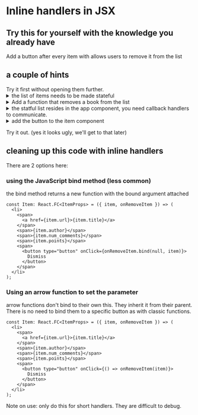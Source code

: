 # Inline handlers in JSX

## Try this for yourself with the knowledge you already have

Add a button after every item with allows users to remove it from the list

<h2>a couple of hints</h2>
Try it first without opening them further.
<details>
    <summary>the list of items needs to be made stateful</summary>
Remember that to make a variable statefull we need to use the useState Hook. Rename the original list of books to initialBooks and make them statefull:

```tsx
  const initialBooks = [
    {
      title: "React",
      url: "https://reactjs.org/",
      author: "Jordan Walke",
      num_comments: 3,
      points: 4,
      id: 0,
    },
    {
      title: "Redux",
      url: "https://redux.js.org/",
      author: "Dan Abramov, Andrew Clark",
      num_comments: 2,
      points: 5,
      id: 1,
    },
  ];

...

const [books, setBooks] = React.useState(initialBooks);

```

</details>

<details>
    <summary>Add a function that removes a book from the list</summary>
We can use the filter method to remove the book from the current list

```tsx
const handleRemoveBook = (item: TechBook) => {
  const newBooks = books.filter((book) => item.id != book.id);
  setBooks(newBooks);
};
```

</details>

<details>
    <summary>the statful list resides in the app component, you need callback handlers to communicate.</summary>

```tsx
// from app to and from list component
type ListProps = {
  list: TechBooks;
  onRemoveItem: (item: TechBook) => void;
};

const List: React.FC<ListProps> = ({ list, onRemoveItem }) => (

  <ul>
    {list.map((item) => (
      <Item key={item.id} item={item} onRemoveItem={onRemoveItem}/>
    ))}
  </ul>
);

// in the app component
<List list={searchedBooks} onRemoveItem={handleRemoveBook} />

...

```

But we also need to communicate with the Item component

```tsx
// from list to and from Item component
type ItemProps = {
  item: TechBook;
  onRemoveItem: (item: TechBook) => void;
};

const Item: React.FC<ItemProps> = ({ item, onRemoveItem }) => {
  const handleRemoveItem = () => onRemoveItem(item);
  return (
    <li>
      <span>
        <a href={item.url}>{item.title}</a>
      </span>
      <span>{item.author}</span>
      <span>{item.num_comments}</span>
      <span>{item.points}</span>
    </li>
  );
};
```

</details>

<details>
    <summary>add the button to the item component</summary>

```tsx
return (
  <li>
    <span>
      <a href={item.url}>{item.title}</a>
    </span>
    <span>{item.author}</span>
    <span>{item.num_comments}</span>
    <span>{item.points}</span>
    <span>
      <button type="button" onClick={handleRemoveItem}>
        Dismiss
      </button>
    </span>
  </li>
);
```

</details>

Try it out. (yes it looks ugly, we'll get to that later)

## cleaning up this code with inline handlers

There are 2 options here:

### using the JavaScript bind method (less common)

the bind method returns a new function with the bound argument attached

```tsx
const Item: React.FC<ItemProps> = ({ item, onRemoveItem }) => (
  <li>
    <span>
      <a href={item.url}>{item.title}</a>
    </span>
    <span>{item.author}</span>
    <span>{item.num_comments}</span>
    <span>{item.points}</span>
    <span>
      <button type="button" onClick={onRemoveItem.bind(null, item)}>
        Dismiss
      </button>
    </span>
  </li>
);
```

### Using an arrow function to set the parameter

arrow functions don't bind to their own this. They inherit it from their parent. There is no need to bind them to a specific button as with classic functions.

```tsx
const Item: React.FC<ItemProps> = ({ item, onRemoveItem }) => (
  <li>
    <span>
      <a href={item.url}>{item.title}</a>
    </span>
    <span>{item.author}</span>
    <span>{item.num_comments}</span>
    <span>{item.points}</span>
    <span>
      <button type="button" onClick={() => onRemoveItem(item)}>
        Dismiss
      </button>
    </span>
  </li>
);
```

Note on use: only do this for short handlers. They are difficult to debug.
